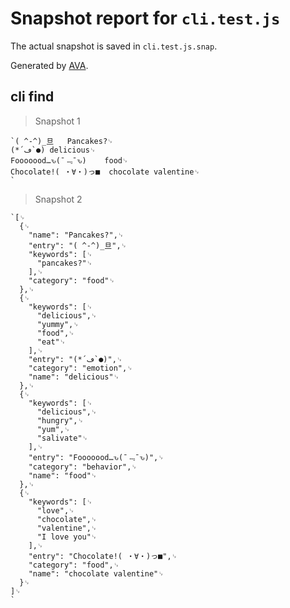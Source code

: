 # Snapshot report for `cli.test.js`

The actual snapshot is saved in `cli.test.js.snap`.

Generated by [AVA](https://ava.li).

## cli find

> Snapshot 1

    `( ^-^)_旦	Pancakes?␊
    (*´ڡ`●)	delicious␊
    Fooooood…ԅ(¯﹃¯ԅ)	food␊
    Chocolate!( ・∀・)っ■	chocolate valentine␊
    `

> Snapshot 2

    `[␊
      {␊
        "name": "Pancakes?",␊
        "entry": "( ^-^)_旦",␊
        "keywords": [␊
          "pancakes?"␊
        ],␊
        "category": "food"␊
      },␊
      {␊
        "keywords": [␊
          "delicious",␊
          "yummy",␊
          "food",␊
          "eat"␊
        ],␊
        "entry": "(*´ڡ`●)",␊
        "category": "emotion",␊
        "name": "delicious"␊
      },␊
      {␊
        "keywords": [␊
          "delicious",␊
          "hungry",␊
          "yum",␊
          "salivate"␊
        ],␊
        "entry": "Fooooood…ԅ(¯﹃¯ԅ)",␊
        "category": "behavior",␊
        "name": "food"␊
      },␊
      {␊
        "keywords": [␊
          "love",␊
          "chocolate",␊
          "valentine",␊
          "I love you"␊
        ],␊
        "entry": "Chocolate!( ・∀・)っ■",␊
        "category": "food",␊
        "name": "chocolate valentine"␊
      }␊
    ]␊
    `
